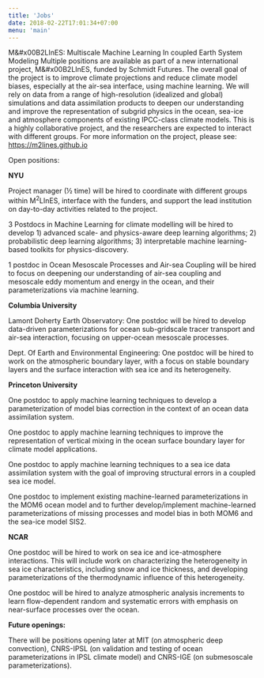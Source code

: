 ```yaml
---
title: 'Jobs'
date: 2018-02-22T17:01:34+07:00
menu: 'main'
---
```


M&#x00B2LInES: Multiscale Machine Learning In coupled Earth System Modeling 
Multiple positions are available as part of a new international project, M&#x00B2LInES, funded by Schmidt Futures. The overall goal of the project is to improve climate projections and reduce climate model biases, especially at the air-sea interface, using machine learning. We will rely on data from a range of high-resolution (idealized and global) simulations and data assimilation products to deepen our understanding and improve the representation of subgrid physics in the ocean, sea-ice and atmosphere components of existing IPCC-class climate models. This is a highly collaborative project, and the researchers are expected to interact with different groups. For more information on the project, please see: https://m2lines.github.io 

Open positions: 

**NYU** 

Project manager (½ time) will be hired to coordinate with different groups within M<sup>2</sup>LInES, interface with the funders, and support the lead institution on day-to-day activities related to the project. 

3 Postdocs in Machine Learning for climate modelling will be hired to  develop 1) advanced scale- and physics-aware deep learning algorithms;  2) probabilistic deep learning algorithms; 3) interpretable machine learning-based toolkits for physics-discovery.  

1 postdoc in Ocean Mesoscale Processes and Air-sea Coupling will be hired to focus on deepening our understanding of air-sea coupling and mesoscale eddy momentum and energy in the ocean, and their parameterizations via machine learning.  

**Columbia University**

Lamont Doherty Earth Observatory: One postdoc will be hired to develop data-driven parameterizations for ocean sub-gridscale tracer transport and air-sea interaction, focusing on upper-ocean mesoscale processes. 

Dept. Of Earth and Environmental Engineering: One postdoc will be hired to work on the atmospheric boundary layer, with a focus on stable boundary layers and the surface interaction with sea ice and its heterogeneity.  

**Princeton University**

One postdoc to apply machine learning techniques to develop a parameterization of model bias correction in the context of an ocean data assimilation system.  

One postdoc to apply machine learning techniques to improve the representation of vertical mixing in the ocean surface boundary layer for climate model applications.  

One postdoc to apply machine learning techniques to a sea ice data assimilation system with the goal of improving structural errors in a coupled sea ice model.  

One postdoc to implement existing machine-learned parameterizations in the MOM6 ocean model and to further develop/implement machine-learned parameterizations of missing processes and model bias in both MOM6 and the sea-ice model SIS2. 

**NCAR** 

One postdoc will be hired to work on sea ice and ice-atmosphere interactions. This will include work on characterizing the heterogeneity in sea ice characteristics, including snow and ice thickness, and developing parameterizations of the thermodynamic influence of this heterogeneity.  

One postdoc will be hired to analyze atmospheric analysis increments to learn flow-dependent random and systematic errors with emphasis on near-surface processes over the ocean.  

**Future openings:** 

There will be positions  opening later at MIT (on atmospheric deep convection), CNRS-IPSL (on validation and testing of ocean parameterizations in IPSL climate model) and CNRS-IGE (on submesoscale parameterizations). 






